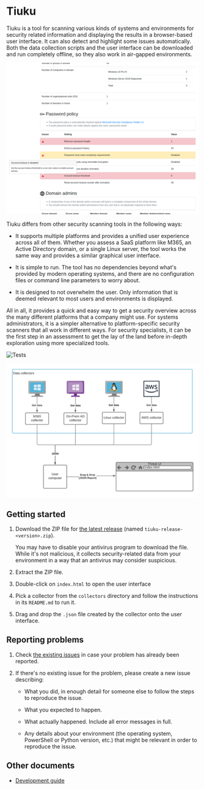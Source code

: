 # Tiuku

Tiuku is a tool for scanning various kinds of systems and environments for security related information and displaying the results in a browser-based user interface. It can also detect and highlight some issues automatically. Both the data collection scripts and the user interface can be downloaded and run completely offline, so they also work in air-gapped environments.

![Screenshot](docs/images/screenshot.png?raw=true)

Tiuku differs from other security scanning tools in the following ways:

* It supports multiple platforms and provides a unified user experience across all of them. Whether you assess a SaaS platform like M365, an Active Directory domain, or a single Linux server, the tool works the same way and provides a similar graphical user interface.

* It is simple to run. The tool has no dependencies beyond what's provided by modern operating systems, and there are no configuration files or command line parameters to worry about.

* It is designed to not overwhelm the user. Only information that is deemed relevant to most users and environments is displayed.

All in all, it provides a quick and easy way to get a security overview across the many different platforms that a company might use. For systems administrators, it is a simpler alternative to platform-specific security scanners that all work in different ways. For security specialists, it can be the first step in an assessment to get the lay of the land before in-depth exploration using more specialized tools.

![Tests](https://github.com/ncsc-fi/tiuku/ncsc-fi/tiuku/workflows/CI/badge.svg)

![Architecture](docs/images/architecture.png?raw=true "Architecture")

## Getting started

1. Download the ZIP file for [the latest release](https://github.com/ncsc-fi/tiuku/ncsc-fi/tiuku/releases/latest) (named `tiuku-release-<version>.zip`).

   You may have to disable your antivirus program to download the file. While it's not malicious, it collects security-related data from your environment in a way that an antivirus may consider suspicious.

2. Extract the ZIP file.

3. Double-click on `index.html` to open the user interface

4. Pick a collector from the `collectors` directory and follow the instructions in its `README.md` to run it.

5. Drag and drop the `.json` file created by the collector onto the user interface.

## Reporting problems

1. Check [the existing issues](https://github.com/ncsc-fi/tiuku/ncsc-fi/tiuku/issues?q=is%3Aissue) in case your problem has already been reported.

2. If there's no existing issue for the problem, please create a new issue describing:

   * What you did, in enough detail for someone else to follow the steps to reproduce the issue.

   * What you expected to happen.

   * What actually happened. Include all error messages in full.

   * Any details about your environment (the operating system, PowerShell or Python version, etc.) that might be relevant in order to reproduce the issue.

## Other documents
- [Development guide](docs/development.md) 
